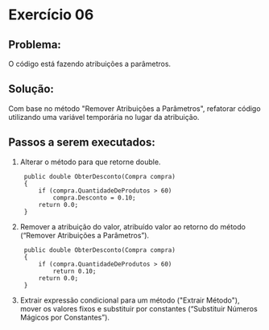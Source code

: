 # **Exercício 06**
## Problema:
O código está fazendo atribuições a parâmetros.

## Solução:
Com base no método "Remover Atribuições a Parâmetros", refatorar código utilizando uma variável temporária no lugar da atribuição.

## Passos a serem executados:
1) Alterar o método para que retorne double.

        public double ObterDesconto(Compra compra)
        {
            if (compra.QuantidadeDeProdutos > 60)
                compra.Desconto = 0.10;
            return 0.0;
        }

2) Remover a atribuição do valor, atribuído valor ao retorno do método (“Remover Atribuições a Parâmetros”).

        public double ObterDesconto(Compra compra)
        {
            if (compra.QuantidadeDeProdutos > 60)
                return 0.10;
            return 0.0;
        }

3) Extrair expressão condicional para um método ("Extrair Método"), mover os valores fixos e substituir por constantes (“Substituir Números Mágicos por Constantes”).
